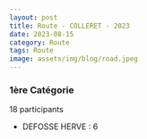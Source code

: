```yaml
---
layout: post
title: Route - COLLERET - 2023
date: 2023-08-15
category: Route
tags: Route
image: assets/img/blog/road.jpeg
---
```


### 1ère Catégorie
18 participants
- DEFOSSE HERVE : 6
